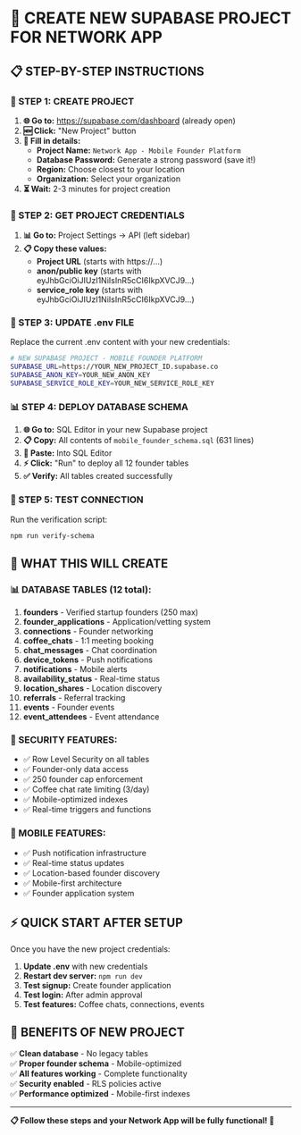 # 🚀 CREATE NEW SUPABASE PROJECT FOR NETWORK APP

## 📋 STEP-BY-STEP INSTRUCTIONS

### 🎯 STEP 1: CREATE PROJECT
1. **🌐 Go to:** https://supabase.com/dashboard (already open)
2. **🆕 Click:** "New Project" button
3. **📝 Fill in details:**
   - **Project Name:** `Network App - Mobile Founder Platform`
   - **Database Password:** Generate a strong password (save it!)
   - **Region:** Choose closest to your location
   - **Organization:** Select your organization
4. **⏳ Wait:** 2-3 minutes for project creation

### 🔑 STEP 2: GET PROJECT CREDENTIALS
1. **📊 Go to:** Project Settings → API (left sidebar)
2. **📋 Copy these values:**
   - **Project URL** (starts with https://...)
   - **anon/public key** (starts with eyJhbGciOiJIUzI1NiIsInR5cCI6IkpXVCJ9...)
   - **service_role key** (starts with eyJhbGciOiJIUzI1NiIsInR5cCI6IkpXVCJ9...)

### 📄 STEP 3: UPDATE .env FILE
Replace the current .env content with your new credentials:

```bash
# NEW SUPABASE PROJECT - MOBILE FOUNDER PLATFORM
SUPABASE_URL=https://YOUR_NEW_PROJECT_ID.supabase.co
SUPABASE_ANON_KEY=YOUR_NEW_ANON_KEY
SUPABASE_SERVICE_ROLE_KEY=YOUR_NEW_SERVICE_ROLE_KEY
```

### 📊 STEP 4: DEPLOY DATABASE SCHEMA
1. **🌐 Go to:** SQL Editor in your new Supabase project
2. **📋 Copy:** All contents of `mobile_founder_schema.sql` (631 lines)
3. **📝 Paste:** Into SQL Editor
4. **⚡ Click:** "Run" to deploy all 12 founder tables
5. **✅ Verify:** All tables created successfully

### 🧪 STEP 5: TEST CONNECTION
Run the verification script:
```bash
npm run verify-schema
```

## 🎯 WHAT THIS WILL CREATE

### 📊 DATABASE TABLES (12 total):
1. **founders** - Verified startup founders (250 max)
2. **founder_applications** - Application/vetting system
3. **connections** - Founder networking
4. **coffee_chats** - 1:1 meeting booking
5. **chat_messages** - Chat coordination
6. **device_tokens** - Push notifications
7. **notifications** - Mobile alerts
8. **availability_status** - Real-time status
9. **location_shares** - Location discovery
10. **referrals** - Referral tracking
11. **events** - Founder events
12. **event_attendees** - Event attendance

### 🔐 SECURITY FEATURES:
- ✅ Row Level Security on all tables
- ✅ Founder-only data access
- ✅ 250 founder cap enforcement
- ✅ Coffee chat rate limiting (3/day)
- ✅ Mobile-optimized indexes
- ✅ Real-time triggers and functions

### 📱 MOBILE FEATURES:
- ✅ Push notification infrastructure
- ✅ Real-time status updates
- ✅ Location-based founder discovery
- ✅ Mobile-first architecture
- ✅ Founder application system

## ⚡ QUICK START AFTER SETUP

Once you have the new project credentials:

1. **Update .env** with new credentials
2. **Restart dev server:** `npm run dev`
3. **Test signup:** Create founder application
4. **Test login:** After admin approval
5. **Test features:** Coffee chats, connections, events

## 🎉 BENEFITS OF NEW PROJECT

✅ **Clean database** - No legacy tables  
✅ **Proper founder schema** - Mobile-optimized  
✅ **All features working** - Complete functionality  
✅ **Security enabled** - RLS policies active  
✅ **Performance optimized** - Mobile-first indexes  

---

**📋 Follow these steps and your Network App will be fully functional! 🚀**
